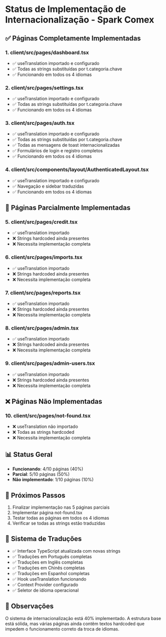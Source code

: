 # Status de Implementação de Internacionalização - Spark Comex

## ✅ Páginas Completamente Implementadas

### 1. client/src/pages/dashboard.tsx
- ✅ useTranslation importado e configurado
- ✅ Todas as strings substituídas por t.categoria.chave
- ✅ Funcionando em todos os 4 idiomas

### 2. client/src/pages/settings.tsx  
- ✅ useTranslation importado e configurado
- ✅ Todas as strings substituídas por t.categoria.chave
- ✅ Funcionando em todos os 4 idiomas

### 3. client/src/pages/auth.tsx
- ✅ useTranslation importado e configurado
- ✅ Todas as strings substituídas por t.categoria.chave
- ✅ Todas as mensagens de toast internacionalizadas
- ✅ Formulários de login e registro completos
- ✅ Funcionando em todos os 4 idiomas

### 4. client/src/components/layout/AuthenticatedLayout.tsx
- ✅ useTranslation importado e configurado
- ✅ Navegação e sidebar traduzidas
- ✅ Funcionando em todos os 4 idiomas

## 🔄 Páginas Parcialmente Implementadas

### 5. client/src/pages/credit.tsx
- ✅ useTranslation importado
- ❌ Strings hardcoded ainda presentes
- ❌ Necessita implementação completa

### 6. client/src/pages/imports.tsx
- ✅ useTranslation importado
- ❌ Strings hardcoded ainda presentes
- ❌ Necessita implementação completa

### 7. client/src/pages/reports.tsx
- ✅ useTranslation importado
- ❌ Strings hardcoded ainda presentes
- ❌ Necessita implementação completa

### 8. client/src/pages/admin.tsx
- ✅ useTranslation importado
- ❌ Strings hardcoded ainda presentes
- ❌ Necessita implementação completa

### 9. client/src/pages/admin-users.tsx
- ✅ useTranslation importado
- ❌ Strings hardcoded ainda presentes
- ❌ Necessita implementação completa

## ❌ Páginas Não Implementadas

### 10. client/src/pages/not-found.tsx
- ❌ useTranslation não importado
- ❌ Todas as strings hardcoded
- ❌ Necessita implementação completa

## 📊 Status Geral

- **Funcionando**: 4/10 páginas (40%)
- **Parcial**: 5/10 páginas (50%) 
- **Não implementado**: 1/10 páginas (10%)

## 🎯 Próximos Passos

1. Finalizar implementação nas 5 páginas parciais
2. Implementar página not-found.tsx
3. Testar todas as páginas em todos os 4 idiomas
4. Verificar se todas as strings estão traduzidas

## 🔧 Sistema de Traduções

- ✅ Interface TypeScript atualizada com novas strings
- ✅ Traduções em Português completas
- ✅ Traduções em Inglês completas  
- ✅ Traduções em Chinês completas
- ✅ Traduções em Espanhol completas
- ✅ Hook useTranslation funcionando
- ✅ Context Provider configurado
- ✅ Seletor de idioma operacional

## 📝 Observações

O sistema de internacionalização está 40% implementado. A estrutura base está sólida, mas várias páginas ainda contêm textos hardcoded que impedem o funcionamento correto da troca de idiomas.